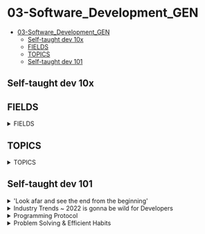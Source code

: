 # 03-Software_Development_GEN

- [03-Software_Development_GEN](#03-software_development_gen)
  - [Self-taught dev 10x](#self-taught-dev-10x)
  - [FIELDS](#fields)
  - [TOPICS](#topics)
  - [Self-taught dev 101](#self-taught-dev-101)


## Self-taught dev 10x


## FIELDS


<details>
<summary> FIELDS </summary>

- Computer Science
    - [An entire CS Degree in 12 minutes](https://youtu.be/EJiVWoFk8GA)
    - [Math needed for CS](https://youtu.be/eSFA1Fp8jcU)
    - [Licenciatura en Ciencias de la Computación (UBA)](https://youtu.be/sLMsRewMTVk) @ Santi Fiorino
    - Crash Course: [Computer Science](https://www.youtube.com/playlist?list=PLH2l6uzC4UEW0s7-KewFLBC1D0l6XRfye) -40 episodes-
    <!-- turn this $material into a document with all episodes summarized -->
    - THIS... [100+ Computer Science Concepts Explained](https://youtu.be/-uleG_Vecis) @ Fireship
- Data Science 
    - [What to Learn to get Hired as Data Scientist](https://youtu.be/pLI7T0clMxg)
    - [How I'd learn to code if I could start over](https://youtu.be/MHPGeQD8TvI) @ Tina Huang
        - **Learn Python** (friendly syntax, versatile, popular)
            - **First weeks:** Learn variables, datatypes [strings, floats, ints, arrays], loops, functions, if statements, OOP | RSS = [interactive websites [fCC, Codeacademy], video-tutorials, books] | Objective = implement fundamental concepts = play around and expand tutorials’ content
            - **Late personal projects:**  interesting/useful, small, ~~copypaste~~
                - (n01-04) - n01 '(array(database)), random output IF input(x,y)' | n02 'snake = basics+OOP+UI' | n03 'stock trading bot' | **arrays < Pandas pydata // data-frame** |**learn APIs // (beginner 2 advanced)**
                - then: algorithms and data structures [dictionaries, linked lists, queues, heaps, trees, graphs] ~~^^~~ BUILD a MAZE and an ALGORITHM to solve it
            - **Eventually:** Documentation, '+topics = +projects (WebDev, AppsDev, AI)'
        - **Mindset**: programmer = tinker(explore, dive-in) | problem-solving != StackOverflow | adaptability, constant learning, **growth mindset**
        - **Overkill:** do DEV in a certain community | *code = powerful tool, freedom to self-learn*
- DevOps: [DevOps Explained](https://youtu.be/Xrgk023l4lI) @ Simplilearn
- Ingeniería Informática: [4o de Ingeniería Informática en 15 Minutos - Itinerario Ingeniería de Computadores](_mKjNeb1lM4) @ Antonio Sarosi
- Software Engineerz </summary>
    - [What is a 10x Engineer (feat. ex-Google Tech Lead)](https://youtu.be/Iydpa_gPdes) @ Tech Lead
    - ~~[The Harsh Reality of being Software Engineer](https://youtu.be/Ws6zCMdp9Es)~~
        - Burnout: overwhelming **backlog** and interviews
        - Tough competition
        - Junior Devs tasks: learn **codebase** & knockout pull requests

</details>

## TOPICS

<details>
<summary> TOPICS </summary>

- Artificial Intelligence & Machine Learning (Bot programming & Tensorflow)
    - 101s | Neural Networks
        - [Deep Learning | Natural Language Processing | Machine Learning | Artificial Neural Networks | +more](https://levelup.gitconnected.com/top-7-deep-learning-methods-each-explained-in-less-than-10-seconds-3683120de455) @ LevelUpCoding
        - Neural Networks (!) ~ [Why Neural Networks can learn (almost) anything](https://youtu.be/0QczhVg5HaI) @ Emergent Garden
    - Techonologeez
        - [TensorFlow in 100 Seconds](https://youtu.be/i8NETqtGHms) @ Fireship
    - Models
        - [IA aprende a jugar Dino (Chrome)](https://youtu.be/gC85en0Vmh4) @ Santi Fiorino
        - [NN Learns to Play Snake](https://youtu.be/zIkBYwdkuTk) @ Greer Viau
        - [Self-Driving Car with JS (NNs | ML)](https://youtu.be/Rs_rAxEsAvI) @ fCC  <!--js = reference to '+more' (CODE .languages) -->
        - $ [Code a Discord Bot with Python - Host for Free in the Cloud](https://youtu.be/SPTfmiYiuok) @fCC
        - $ [Creating a Discord Bot in Python 3.9](https://youtu.be/fU-kWx-OYvE) @ Indently
    - BOTS PROJECTS (PY/SH)
- Algorithms
    - [Researchers Use *Group Theory* to Speet Up Algorithms - Introduction to Groups](https://youtu.be/KufsL2VgELo) @ Nemean
-  APIs: [RESTful APIs in 100 Seconds // Build an API from Scratch with **Node.js Express**](https://youtu.be/-MTSQjw5DrM) @ Fireship
- Backend
    - [Complete overview of Backend WebDev (2021)](https://youtu.be/XBu54nfzxAQ) @ SuperSimpleDev
    - ADD THE code with lewis VID
- Browsers
    - [How Google Search Works (in 5 minutes)](https://youtu.be/0eKVizvYSUQ) @ Google
    - [BYE DuckDuckGo, here's my new search engine! Private Alternatives to Google](https://youtu.be/x9q3qPxrTqg) @ The Linux Experiment
- **CLOUD**: [Cloud Computing Explained](https://youtu.be/_a6us8kaq0g) @ PowerCert Animated Videos
- Databases: [SurrealDB in 100 Seconds](https://youtu.be/C7WFwgDRStM) @ Fireship
- Frontend ~ Design: [8 Dev Portfolios-Websites that might be 10/10s in Graphic Design](https://youtu.be/At6XyItIHsE) @ Design Course
<!-- **@pabloqpacin:** *find #CodePen.io in CODE dir* -->
- Fullstack: [Fullstack Development Iceberg {Shorts}](https://youtu.be/JMWNYfPIF2U) @ Fireship
- **Git**: [Git It? How to Use Git and GitHub?](https://youtu.be/HkdAHXoRtos) @ Fireship
- Math: [why you NEED math for programming](https://youtu.be/sW9npZVpiMI) @ Joma Tech
- OOP - Object Oriented Programming: [OOP is Embarrasing: 4 Short Examples](https://youtu.be/IRTfhkiAqPw) @ Brian Will
- Open Source
    - [Contributing to Open Source can change your life](https://youtu.be/CML6vfKjQss)
    - [How to Contribute to Open Source - Complete Guide](https://youtu.be/yzeVMecydCE) @ Eddie Jaoude -@ fCC-
- Tech Stacks (~ WebDev)
    - [How to OVER Engineer a Website // What's a Tech Stack?](https://youtu.be/Sxxw3qtb3_g) @ Fireship
    - [My Bleeding Edge Tech Stack for 2025](https://youtu.be/rFP7rUYtOOg) @ Fireship
- **Testing** (Software)!!!!!!!
    - TDD ~ [Software Testing Explained in 100 Seconds](https://youtu.be/u6QfIXgjwGQ) @ Fireship
    - TDD ~ [Test-Driven Development // Fun TDD introduction with **JavaScript**](https://youtu.be/Jv2uxzhPFl4) @ Fireship
- Web Dev: [100+ Web Dev things You Should Know](https://youtu.be/erEgovG9WBs) @ Fireship -GOLD-
- *bonus*... ~ Junior Dev Jobs </summary>
    - [Lemon.IO](https://lemon.io/for-developers/)

</details>


## Self-taught dev 101

<details>
<summary> 'Look afar and see the end from the beginning' </summary>

* ### ~~[4 Steps to Become a Developer {Shorts}](https://youtu.be/nvlizC6koSc)~~ @ Fireship
    - Learn [HTML, CSS, JavaScript, React, Node]
    - Build something meaningful [1st Idea, 2nd Fail, 3rd Study, 4th Repeat]

* ### ~~[Fastest way to Learn Coding and actually get a job](https://youtu.be/79pKwdiqcwI)~~ (First thing I actually did)
    - Learn **Python** for WebDev, DataSci, Automation...
    - Do [learnpython.org](https://learnpython.org), Download **VS Code** & Complete [12 Beginner Python Projects](https://youtu.be/8ext9G7xspg)] @ Kylieyying  (@ fCC)
    - Prepare Portfolio & Interviews
    - **Complete [Intro to Data Structures and Algorithms](https://www.udacity.com/course/data-structures-and-algorithms-in-python--ud513) & [LeetCode](https://leetcode.com/) ~~^^~~ (!!!)**
    <!-- (!!!) = STILL TO DO -->

* ### ~~[1 - Self Taught Programmers... Listen Up](https://youtu.be/FrFY6Y1MJBQ) & [2 - Zero to Full-Time Programmer in 5 Steps](https://youtu.be/s9iPo9YMU70)~~ @ Keny Gunderman's
    * 1 || Self-taught ain’t easy, maybe more than 6 months | Don’t overthink, just code and learn to adapt | Networking: Discord, LinkedIn, events... REFERENCES! | Dive in to the deep end | Reconsider your choices
    * 2 || Language: **JavaScript (Fullstack & Mobile) [Frameworks: React, Vue, Angular, Node** | Learn variables, functions, conditions, loops, classes, objects | Visit *freeCodeCamp, Codeacademy Udemy...* | Imitate | Innovate, build a Portfolio and market yourself

* ### ~~[Career Paths for Software Engineers & How to Navigate It](https://youtu.be/oGy_uK6FrgE)~~ @ TechLead
    - *Backend* [Python, PHP **+** node.js **+** Java, C]
    - (*^1) *Frontend* [JavaScript, CSS, HTML **+** frameworks [Angular, React, Vue.js] ]
    - ***Fullstack*** [ [RubyOnRails, Django, Golang] **+** SQL **+** Linux]
    - ***Mobile*** (Android [Kotlin, Java])
    - *Game/Graphics* [C++, physics, shaders, GPUs… VR+AR]
    - *Data* (see 08:56 - 09:20)
    - *Machine Learning* (math)
    - *Cybersecurity* (null)
    - (*^2) ***DevOps*** [Linux, Perl, scripting, bash, Unix commands]
    - *QA* (test automation software – Test Suites)
    - (*^1) **Frontend** = *API*s hookups & Rendering [UX, buttons, UI, color, fonts, graphics, positioning, layout]
    - (*^2) **DevOps** = site reliability

</details>


<details>
<summary> Industry Trends ~ 2022 is gonna be wild for Developers </summary>

[Developer Trends in 2022](https://youtu.be/LOpFYMPXqE4) @ Fireship

- *Web 3* = decentralized internet if smart contracts | crypto
    - No more passwords but blockchain wallet addresses **(browser plugin like metamask)** | d-app = code in the blockchain as smart-contract (data ownership) | tech is in early stages, as an industry it’s not worth the trouble, although if successful and mainstream, then AYE!
    - ***to-do*** ~~^^~~ 'Entirely decentralized news network, where journalists could upload video, articles and other reporting, and be compensated based on its reach *(basically a good Twitter)*. It would incentivize good journalism and eliminate the possibility of a top-down propaganda machine. Journalists win, consumers win, and the establishment gets f*.

- *Metaverse* = hyper-real alternative world
    - internet-based platform with multiple access points [phone, VR, AR]
    - users require one single profile to interact with [businesses, apps, other users…] in a virtual environment
    - dangerous tho, as it may enhance [addiction, isolation]
    - **tools [unity, unreal engine, blender]** ~~^^~~ (!!!)
    - ***to-do*** ~~^^~~ sorta *Squarespace* or *Shopify* for the **Multiverse** (ie. a platform for businesses)


    ![Metaverse Market Map](/images/slit_img-metaverse_market_map.png)

- *AI* = all over the place (see *GitHub copilot* affecting devs directly)

- *Databases* = (...) ~~^^~~

- *JavaScript* = (...) ~~^^~~

- *Other trends* = (...) ~~^^~~

- *Conclusion* = (...) ~~^^~~

</details>


<details>
<summary> Programming Protocol </summary>

* ### ~~Comment_IQ, Documentation & Portfolio ~~^^~~ [If You're Learning to Code STOP Taking Notes](https://youtu.be/VCWzQpUwsaw)~~ @ Dorian Develops

    - ~~^^~~ Prepare **CompTIA certificates**
    - *memorizing != retaining:* for first_tutorials don’t bother with notes |
    work through curriculum for 1-2 months building projects from scratch
    - **Commenting code:** everything relevant if not obvious | overkill = all variables, even single-lines | slowly develop Comment_IQ | **later, comment = all I write and copypaste from online rss** so I understand and explain the process
    - ~~^^~~ **Documentation:** always start with a README file | **learn markdown & WYSIWYG** | **explain project (technologies, codebase, purpose) | *Documentation = notes* |overkill = ['Getting started' section, Examples of code snippets, Demos of what library/app does] | learn from my tools’ Documentation [structure, content, ...]
    - *Conclusion:*
        - explain [code-blocks do, application does]
        - do what real world 'good software development teams' do
        - figure out what is worth holding on to and what isn’t
        - **memorize = muscle memory**
        - **my output to the world ==** notes for GitHub *(clean clear code, solid Docm.)*
        - remember employers like solid portfolio w/ all explained

<!-- key skill to level-up: Debugging -->

* ### ~~Analytical, creative & diffuse approach ~~^^~~ [Be a Better Programming by Mastering Debugging](https://youtu.be/DQEVZ5efnO0)~~ @ Andy Sterkowitz

    - **Key insights:**
        - **Computer Logic Understanding:** how to write instructions (code) for Computers to run Operations and return Output
        - **Programming** = bugs, errors (misspells, wrong references)... Avoid such by *commiting constantly*
        - **Debugging** is the assessment process of finding the cause for bugs in the code.
        - **Good debugger:** reads lots of code analytically, abstract thinker, 'code-doctor'

    - **Main points:**
        - **Mindset change**: if smth broken: from DOER to DOCTOR, be curious and inquisitive, slow-down and don't overlook
        - **Read error messages**: detailed info (where issue, what is it), copypaste online
        - **Use debugging tools**: aka surgery; breakpoints ~~^^~~ (!!!)
        - **General:**
            - Double check logic aka instructions
            - Assume human error: fight with clean code, tests;  question anything you may have written
            - Commit small changes: for consistant development
            - Take mental breaks: **'power-through approach' VS 'Diffuse Thinking'**

* ### ~~Focus, deep-understanding, needfulness & growth ~~^^~~ [7 Habits of Senior Software Developers](https://youtu.be/zivngNtLiuY)~~

    - **Focus:** one thing for a long time; avoid multi-tasking and task-switching
    - ~~^^~~ **Automation:** avoid repetition (in code)
    - **Pragmatism** (biznez perspective): look at the bigger picture; avoid over-engineer and *refactoring*
    - **Teach others:** Unconscious Competence + explain in simple terms = Refine Mental Models + Communication
    - ~~^^~~ **Open-Minded:** learn new [frameworks, languages] = build preferences; seek cutting-edge
    - **Seek feedback**
    - **Follow your interest:** stay motivated, fresh and happy == dive into new things

</details>


<details>
<summary> Problem Solving & Efficient Habits </summary>

* ### ~~Fitness, results, KISS & 'The Zone' ~~^^~~ [7 Habits of Highly Effective Programmers](https://youtu.be/W8ykZNSLDqE)~~ @ TechLead
    - **Intro:** right habits != burnout | long-term game == skills, tecniques; right career trajectory
    - **Fitness and sunshine:** because programming is physically demanding
    - **Results-oriented approach**: avoid *refactoring*; get projects done looking good
    - **KISS**: keep Code simple and consistant | *standarize* team methods | **all Code == read-write-debug easily**
    - **Getting in 'the Zone':** code and lose track of time = solid code (bc *large abstractions*) IF undistracted
    - **Sharpen yourself**: comfort zone == outdated | **key debug: adapt and diagnose**
    - **Collaboration:** share ideas | code integration in a team environment | networking
    - **Programming = solo:** lonely activity (code, documentation) in the digital world

* ### TDD & prototyping ~~^^~~ [Problem-Solving for Developers - A Beginner's Guide](https://youtu.be/UFc-RPbq8kg) @ Fireship

    <!-- {Case study — Using GraphQL and JS to merge 600 PRs} -->
    - (*^1) **Identify** ~ Understand the problem | *Documentation* = *Problem Statement* [context, situation/issue, why do we care]
    - **Research & Refine** ~ Visit StackOverflow and assess others’ approach | Break down problem into *subproblems*
    - **Pseudocode** ~ Outline the code to-be = *focus on logic, not syntax*; comment and name things
    - ~~^^~~ **Test-Driven Development (TDD)** ~ Helps understanding code & prevents regression | *'Red Green Refactor'*
    - **Implement** ~*Hackathon approach*: Done = tests_OK + prototype_OK
    - **Reflect on prototype** ~ Improve readability, name things better, add comments, remove duplication, optimize time/space complexity of algorithms, add *caching* to reduce cloud computing costs, improve error handling...
    - **Practice and repeat** ~ Infinite problems and challenges, so develop *intuitive skills*; get feedback

    <!-- {Dev Mindset — For programming, look at a problem and visualize how a computer system can solve it} -->
    ###
    - (*^1) ~~^^~~ [**Agile approach:**](https://www.atlassian.com/agile/project-management/epics-stories-themes) stories, epics, initiatives

</details>
